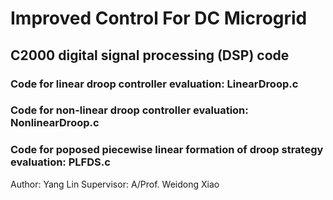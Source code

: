 # Improved Control For DC Microgrid

## C2000 digital signal processing (DSP) code 

### Code for linear droop controller evaluation: LinearDroop.c

### Code for non-linear droop controller evaluation: NonlinearDroop.c

### Code for poposed piecewise linear formation of droop strategy evaluation: PLFDS.c



Author: Yang Lin
Supervisor: A/Prof. Weidong Xiao
